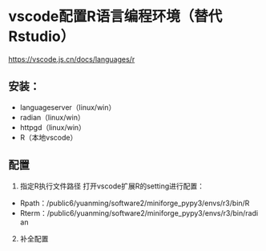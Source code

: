 # vscode配置R语言编程环境（替代Rstudio）
https://vscode.js.cn/docs/languages/r
## 安装：
- languageserver（linux/win）
- radian（linux/win）
- httpgd（linux/win）
- R（本地vscode）

## 配置
1. 指定R执行文件路径
打开vscode扩展R的setting进行配置：
- Rpath：/public6/yuanming/software2/miniforge_pypy3/envs/r3/bin/R
- Rterm：/public6/yuanming/software2/miniforge_pypy3/envs/r3/bin/radian
2. 补全配置
